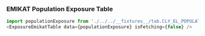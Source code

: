 ### EMIKAT Population Exposure Table
```js
import populationExposure from './../../__fixtures__/tab.CLY_EL_POPULATION_INTERPOLATED.2016.json';
<ExposureEmikatTable data={populationExposure} isFetching={false} />
```